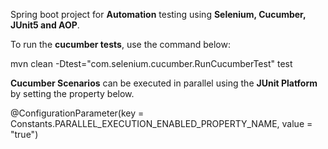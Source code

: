 Spring boot project for <b>Automation</b> testing using <b>Selenium, Cucumber, JUnit5 and AOP</b>.

To run the <b>cucumber tests</b>, use the command below:

mvn clean -Dtest="com.selenium.cucumber.RunCucumberTest" test

<b>Cucumber Scenarios</b> can be executed in parallel using the <b>JUnit Platform</b> by setting the property below.

@ConfigurationParameter(key = Constants.PARALLEL_EXECUTION_ENABLED_PROPERTY_NAME, value = "true")
